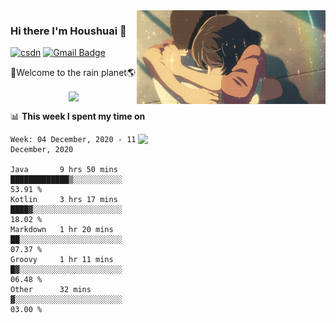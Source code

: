 <img  align='right' height="150" src="https://github.com/LikeRainDay/LikeRainDay/blob/master/pic/img_rain_1.gif?raw=true">



### Hi there I'm Houshuai :lemon:

[![csdn](https://img.shields.io/badge/-csdn-c14438?style=flat-square&logo=c&logoColor=white)](https://blog.csdn.net/qq_15807167)
[![Gmail Badge](https://img.shields.io/badge/-gmail-c14438?style=flat-square&logo=Gmail&logoColor=white&link=mailto:houshuai0816@gmail.com)](mailto:houshuai0816@gmail.com)

🚀Welcome to the rain planet🌎

<center>
<img align='center'  src="https://source.unsplash.com/random/1200x600">
</center>

📊 **This week I spent my time on**

<img align='right'   width="300" src="https://github-readme-stats.vercel.app/api?username=LikeRainDay&show_icons=true&title_color=fff&icon_color=79ff97&text_color=9f9f9f&bg_color=151515">

<!--START_SECTION:waka-->
```text
Week: 04 December, 2020 - 11 December, 2020

Java       9 hrs 50 mins   █████████████▒░░░░░░░░░░░   53.91 % 
Kotlin     3 hrs 17 mins   ████▓░░░░░░░░░░░░░░░░░░░░   18.02 % 
Markdown   1 hr 20 mins    ██░░░░░░░░░░░░░░░░░░░░░░░   07.37 % 
Groovy     1 hr 11 mins    █▓░░░░░░░░░░░░░░░░░░░░░░░   06.48 % 
Other      32 mins         ▓░░░░░░░░░░░░░░░░░░░░░░░░   03.00 % 
```
<!--END_SECTION:waka-->
